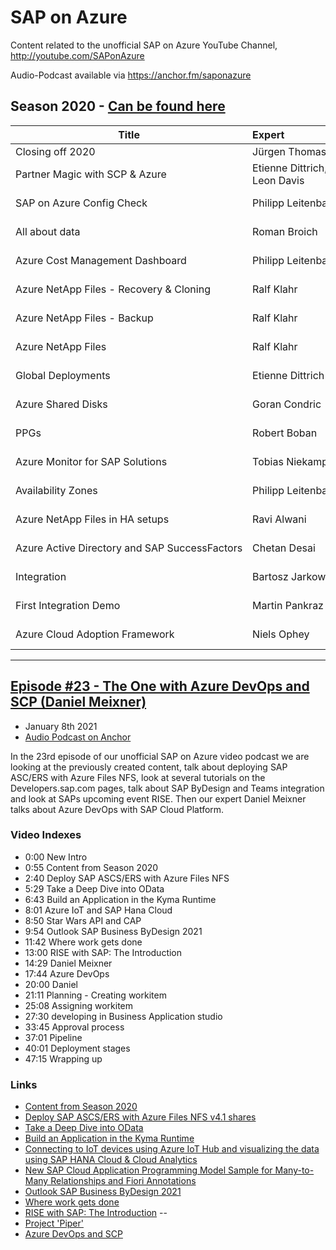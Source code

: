 # SAP on Azure
Content related to the unofficial SAP on Azure YouTube Channel, http://youtube.com/SAPonAzure

Audio-Podcast available via https://anchor.fm/saponazure 

Season 2020 - [Can be found here](Season2020.md)
----

| Title | Expert | Link |
| -------------- | :--------- | :---------- |
| Closing off 2020 | Jürgen Thomas |https://youtu.be/UNLNRr5VZKY |
|Partner Magic with SCP & Azure|Etienne Dittrich, Leon Davis|https://youtu.be/mm_5pJKenYk?t=1253|
|SAP on Azure Config Check | Philipp Leitenbauer |https://youtu.be/mm_5pJKenYk?t=1253 |
| All about data | Roman Broich |https://youtu.be/ZEDHLc7wwwU?t=991 |
|Azure Cost Management Dashboard | Philipp Leitenbauer | https://youtu.be/oE5aCWgUJWY?t=460 |
| Azure NetApp Files - Recovery & Cloning | Ralf Klahr | https://youtu.be/oL0ICzfJAfk?t=586| 
|Azure NetApp Files - Backup| Ralf Klahr| https://youtu.be/MvEzYu41Mko?t=501| 
| Azure NetApp Files| Ralf Klahr| https://youtu.be/zPALOig4CRM?t=1040| 
| Global Deployments| Etienne Dittrich| https://youtu.be/yarrxqyzn5E?t=806| 
| Azure Shared Disks| Goran Condric| https://youtu.be/emR1hn0p0q4?t=467| 
| PPGs| Robert Boban| https://youtu.be/E6GIS_2YM3k?t=445| 
| Azure Monitor for SAP Solutions| Tobias Niekamp| https://youtu.be/Sno3EduDc1E?t=1096| 
| Availability Zones| Philipp Leitenbauer| https://youtu.be/iS-wh9aHSJU?t=1202| 
| Azure NetApp Files in HA setups| Ravi Alwani| https://youtu.be/im5dAfuaAEk?t=1058
| Azure Active Directory and SAP SuccessFactors| Chetan Desai| https://youtu.be/Czi2Ai-6lyc?t=449| 
| Integration| Bartosz Jarkowski| https://youtu.be/byXiec0DMC0?t=896| 
| First Integration Demo| Martin Pankraz| https://youtu.be/Nha5uwE6K9Q?t=1756| 
| Azure Cloud Adoption Framework| Niels Ophey| https://youtu.be/BLnHfIK9wVw?t=644| 

----
## [Episode #23 - The One with Azure DevOps and SCP  (Daniel Meixner)](https://youtu.be/zvvGOnQM_OU)
- January 8th 2021
- [Audio Podcast on Anchor](https://anchor.fm/saponazure/episodes/Episode-23---The-One-with-Azure-DevOps-and-SCP-Daniel-Meixner-eon3v3)

In the 23rd episode of our unofficial SAP on Azure video podcast we are looking at the previously created content, talk about deploying SAP ASC/ERS with Azure Files NFS, look at several tutorials on the Developers.sap.com pages, talk about SAP ByDesign and Teams integration and look at SAPs upcoming event RISE. Then our expert Daniel Meixner talks about Azure DevOps with SAP Cloud Platform. 



### Video Indexes
* 0:00 New Intro
* 0:55 Content from Season 2020
* 2:40 Deploy SAP ASCS/ERS with Azure Files NFS
* 5:29 Take a Deep Dive into OData
* 6:43 Build an Application in the Kyma Runtime
* 8:01 Azure IoT and SAP Hana Cloud 
* 8:50 Star Wars API and CAP
* 9:54 Outlook SAP Business ByDesign 2021
* 11:42 Where work gets done
* 13:00 RISE with SAP: The Introduction
* 14:29 Daniel Meixner
* 17:44 Azure DevOps
* 20:00 Daniel
* 21:11 Planning - Creating workitem
* 25:08 Assigning workitem
* 27:30 developing in Business Application studio
* 33:45 Approval process
* 37:01 Pipeline
* 40:01 Deployment stages
* 47:15 Wrapping up


### Links

* [Content from Season 2020](https://github.com/hobru/SAPonAzure/blob/master/Season2020.md)
* [Deploy SAP ASCS/ERS with Azure Files NFS v4.1 shares](https://techcommunity.microsoft.com/t5/running-sap-applications-on-the/deploy-sap-ascs-ers-with-azure-files-nfs-v4-1-shares/ba-p/2038320)
* [Take a Deep Dive into OData](https://developers.sap.com/mission.scp-3-odata.html)
* [Build an Application in the Kyma Runtime](https://developers.sap.com/mission.cp-kyma-build-app.html)
* [Connecting to IoT devices using Azure IoT Hub and visualizing the data using SAP HANA Cloud & Cloud Analytics](https://blogs.sap.com/2020/11/01/connecting-to-iot-devices-using-azure-iot-hub-and-visualizing-the-data-using-sap-hana-cloud-cloud-analytics)
* [New SAP Cloud Application Programming Model Sample for Many-to-Many Relationships and Fiori Annotations](https://blogs.sap.com/2020/12/21/new-sap-cloud-application-programming-model-sample-for-many-to-many-relationships-and-fiori-annotations/)
* [Outlook SAP Business ByDesign 2021](https://www.youtube.com/watch?t=637&v=Kdn5Xu977F4)
* [Where work gets done](https://regarding365.com/where-work-gets-done-8d1d653ef48d)
* [RISE with SAP: The Introduction](https://www.sap.com/about/events/rise-with-sap.html)
--
* [Project 'Piper'](https://sap.github.io/jenkins-library/)
* [Azure DevOps and SCP](https://github.com/DanielMeixner/SAP-Azure-DevOps-Pipelines)

